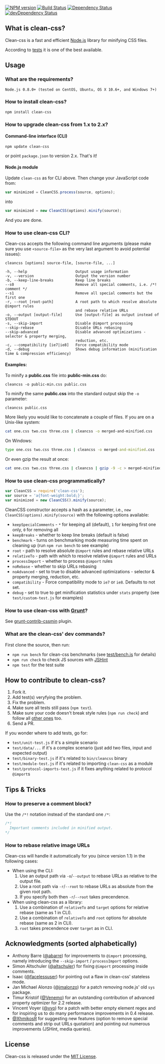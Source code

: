 [![NPM version](https://badge.fury.io/js/clean-css.svg)](https://badge.fury.io/js/clean-css)
[![Build Status](https://secure.travis-ci.org/GoalSmashers/clean-css.svg)](https://travis-ci.org/GoalSmashers/clean-css)
[![Dependency Status](https://david-dm.org/GoalSmashers/clean-css.svg?theme=shields.io)](https://david-dm.org/GoalSmashers/clean-css)
[![devDependency Status](https://david-dm.org/GoalSmashers/clean-css/dev-status.svg?theme=shields.io)](https://david-dm.org/GoalSmashers/clean-css#info=devDependencies)

## What is clean-css?

Clean-css is a fast and efficient [Node.js](http://nodejs.org/) library for minifying CSS files.

According to [tests](http://goalsmashers.github.io/css-minification-benchmark/) it is one of the best available.


## Usage

### What are the requirements?

```
Node.js 0.8.0+ (tested on CentOS, Ubuntu, OS X 10.6+, and Windows 7+)
```

### How to install clean-css?

```
npm install clean-css
```

### How to upgrade clean-css from 1.x to 2.x?

#### Command-line interface (CLI)

```
npm update clean-css
```

or point `package.json` to version 2.x. That's it!

#### Node.js module

Update `clean-css` as for CLI above.
Then change your JavaScript code from:

```js
var minimized = CleanCSS.process(source, options);
```

into

```js
var minimized = new CleanCSS(options).minify(source);
```

And you are done.

### How to use clean-css CLI?

Clean-css accepts the following command line arguments (please make sure
you use `<source-file>` as the very last argument to avoid potential issues):

```
cleancss [options] source-file, [source-file, ...]

-h, --help                      Output usage information
-v, --version                   Output the version number
-b, --keep-line-breaks          Keep line breaks
--s0                            Remove all special comments, i.e. /*! comment */
--s1                            Remove all special comments but the first one
-r, --root [root-path]          A root path to which resolve absolute @import rules
                                and rebase relative URLs
-o, --output [output-file]      Use [output-file] as output instead of STDOUT
-s, --skip-import               Disable @import processing
--skip-rebase                   Disable URLs rebasing
--skip-advanced                 Disable advanced optimizations - selector & property merging,
                                reduction, etc.
-c, --compatibility [ie7|ie8]   Force compatibility mode
-d, --debug                     Shows debug information (minification time & compression efficiency)
```

#### Examples:

To minify a **public.css** file into **public-min.css** do:

```
cleancss -o public-min.css public.css
```

To minify the same **public.css** into the standard output skip the `-o` parameter:

```
cleancss public.css
```

More likely you would like to concatenate a couple of files.
If you are on a Unix-like system:

```bash
cat one.css two.css three.css | cleancss -o merged-and-minified.css
```

On Windows:

```bat
type one.css two.css three.css | cleancss -o merged-and-minified.css
```

Or even gzip the result at once:

```bash
cat one.css two.css three.css | cleancss | gzip -9 -c > merged-minified-and-gzipped.css.gz
```

### How to use clean-css programmatically?

```js
var CleanCSS = require('clean-css');
var source = 'a{font-weight:bold;}';
var minimized = new CleanCSS().minify(source);
```

CleanCSS constructor accepts a hash as a parameter, i.e.,
`new CleanCSS(options).minify(source)` with the following options available:

* `keepSpecialComments` - `*` for keeping all (default), `1` for keeping first one only, `0` for removing all
* `keepBreaks` - whether to keep line breaks (default is false)
* `benchmark` - turns on benchmarking mode measuring time spent on cleaning up
  (run `npm run bench` to see example)
* `root` - path to resolve absolute `@import` rules and rebase relative URLs
* `relativeTo` - path with which to resolve relative `@import` rules and URLs
* `processImport` - whether to process `@import` rules
* `noRebase` - whether to skip URLs rebasing
* `noAdvanced` - set to true to disable advanced optimizations - selector & property merging, reduction, etc.
* `compatibility` - Force compatibility mode to `ie7` or `ie8`. Defaults to not set.
* `debug` - set to true to get minification statistics under `stats` property (see `test/custom-test.js` for examples)

### How to use clean-css with [Grunt](http://gruntjs.com)?

See [grunt-contrib-cssmin](https://github.com/gruntjs/grunt-contrib-cssmin) plugin.

### What are the clean-css' dev commands?

First clone the source, then run:

* `npm run bench` for clean-css benchmarks (see [test/bench.js](https://github.com/GoalSmashers/clean-css/blob/master/test/bench.js) for details)
* `npm run check` to check JS sources with [JSHint](https://github.com/jshint/jshint/)
* `npm test` for the test suite

## How to contribute to clean-css?

1. Fork it.
2. Add test(s) veryfying the problem.
3. Fix the problem.
4. Make sure all tests still pass (`npm test`).
5. Make sure your code doesn't break style rules (`npm run check`) and follow all [other ones](https://github.com/GoalSmashers/clean-css/wiki/Style-Guide) too.
6. Send a PR.

If you wonder where to add tests, go for:

* `test/unit-test.js` if it's a simple scenario
* `test/data/...` if it's a complex scenario (just add two files, input and expected output)
* `test/binary-test.js` if it's related to `bin/cleancss` binary
* `test/module-test.js` if it's related to importing `clean-css` as a module
* `test/protocol-imports-test.js` if it fixes anything related to protocol `@import`s

## Tips & Tricks

### How to preserve a comment block?

Use the `/*!` notation instead of the standard one `/*`:

```css
/*!
  Important comments included in minified output.
*/
```

### How to rebase relative image URLs

Clean-css will handle it automatically for you (since version 1.1) in the following cases:

* When using the CLI:
  1. Use an output path via `-o`/`--output` to rebase URLs as relative to the output file.
  2. Use a root path via `-r`/`--root` to rebase URLs as absolute from the given root path.
  3. If you specify both then `-r`/`--root` takes precendence.
* When using clean-css as a library:
  1. Use a combination of `relativeTo` and `target` options for relative rebase (same as 1 in CLI).
  2. Use a combination of `relativeTo` and `root` options for absolute rebase (same as 2 in CLI).
  3. `root` takes precendence over `target` as in CLI.

## Acknowledgments (sorted alphabetically)

* Anthony Barre ([@abarre](https://github.com/abarre)) for improvements to
  `@import` processing, namely introducing the `--skip-import` /
  `processImport` options.
* Simon Altschuler ([@altschuler](https://github.com/altschuler)) for fixing
  `@import` processing inside comments.
* Isaac ([@facelessuser](https://github.com/facelessuser)) for pointing out
  a flaw in clean-css' stateless mode.
* Jan Michael Alonzo ([@jmalonzo](https://github.com/jmalonzo)) for a patch
  removing node.js' old `sys` package.
* Timur Kristóf ([@Venemo](https://github.com/Venemo)) for an outstanding
  contribution of advanced property optimizer for 2.2 release.
* Vincent Voyer ([@vvo](https://github.com/vvo)) for a patch with better
  empty element regex and for inspiring us to do many performance improvements
  in 0.4 release.
* [@XhmikosR](https://github.com/XhmikosR) for suggesting new features
  (option to remove special comments and strip out URLs quotation) and
  pointing out numerous improvements (JSHint, media queries).

## License

Clean-css is released under the [MIT License](https://github.com/GoalSmashers/clean-css/blob/master/LICENSE).
